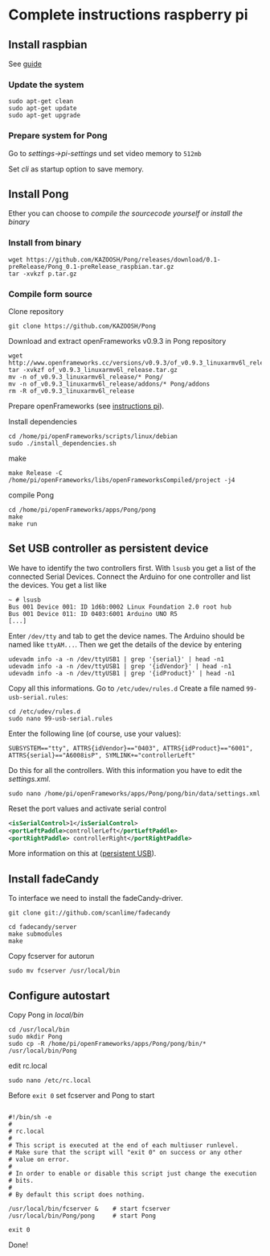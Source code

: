 # Complete instructions raspberry pi


## Install raspbian

See [guide](https://www.raspberrypi.org/documentation/installation/installing-images/)

### Update the system

```
sudo apt-get clean
sudo apt-get update
sudo apt-get upgrade
```

### Prepare system for Pong

Go to *settings->pi-settings* und set video memory to ```512mb```

Set *cli* as startup option to save memory.

## Install Pong

Ether you can choose to *compile the sourcecode yourself* or *install the binary*

### Install from binary

```
wget https://github.com/KAZOOSH/Pong/releases/download/0.1-preRelease/Pong_0.1-preRelease_raspbian.tar.gz
tar -xvkzf p.tar.gz
```


### Compile form source

Clone repository

```
git clone https://github.com/KAZOOSH/Pong
```

Download and extract openFrameworks v0.9.3 in Pong repository

```
wget http://www.openframeworks.cc/versions/v0.9.3/of_v0.9.3_linuxarmv6l_release.tar.gz
tar -xvkzf of_v0.9.3_linuxarmv6l_release.tar.gz
mv -n of_v0.9.3_linuxarmv6l_release/* Pong/
mv -n of_v0.9.3_linuxarmv6l_release/addons/* Pong/addons
rm -R of_v0.9.3_linuxarmv6l_release
```

Prepare openFrameworks (see [instructions pi](http://openframeworks.cc/setup/raspberrypi/)).

Install dependencies

```
cd /home/pi/openFrameworks/scripts/linux/debian
sudo ./install_dependencies.sh
```

make

```
make Release -C /home/pi/openFrameworks/libs/openFrameworksCompiled/project -j4
```

compile Pong

```
cd /home/pi/openFrameworks/apps/Pong/pong
make
make run
```

## Set USB controller as persistent device 

We have to identify the two controllers first. With ```lsusb``` you get a list of the connected Serial Devices. Connect the Arduino for one controller and list the devices. You get a list like

```
~ # lsusb
Bus 001 Device 001: ID 1d6b:0002 Linux Foundation 2.0 root hub
Bus 001 Device 011: ID 0403:6001 Arduino UNO R5
[...]
```

Enter ```/dev/tty``` and tab to get the device names. The Arduino should be named like ```ttyAM...```. Then we get the details of the device by entering

```
udevadm info -a -n /dev/ttyUSB1 | grep '{serial}' | head -n1
udevadm info -a -n /dev/ttyUSB1 | grep '{idVendor}' | head -n1
udevadm info -a -n /dev/ttyUSB1 | grep '{idProduct}' | head -n1
```
Copy all this informations. Go to ```/etc/udev/rules.d``` Create a file named ```99-usb-serial.rules```: 

```
cd /etc/udev/rules.d
sudo nano 99-usb-serial.rules
```

Enter the following line (of course, use your values):

```
SUBSYSTEM=="tty", ATTRS{idVendor}=="0403", ATTRS{idProduct}=="6001", ATTRS{serial}=="A6008isP", SYMLINK+="controllerLeft"
```

Do this for all the controllers. With this information you have to edit the *settings.xml*.

```
sudo nano /home/pi/openFrameworks/apps/Pong/pong/bin/data/settings.xml
```

Reset the port values and activate serial control

```xml
<isSerialControl>1</isSerialControl>
<portLeftPaddle>controllerLeft</portLeftPaddle>
<portRightPaddle> controllerRight</portRightPaddle>
```

More information on this at ([persistent USB](http://hintshop.ludvig.co.nz/show/persistent-names-usb-serial-devices/)).

## Install fadeCandy

To interface we need to install the fadeCandy-driver.

```
git clone git://github.com/scanlime/fadecandy

cd fadecandy/server
make submodules
make
```

Copy fcserver for autorun

```
sudo mv fcserver /usr/local/bin
```

## Configure autostart

Copy Pong in *local/bin*

```
cd /usr/local/bin
sudo mkdir Pong
sudo cp -R /home/pi/openFrameworks/apps/Pong/pong/bin/* /usr/local/bin/Pong
```


edit rc.local

```
sudo nano /etc/rc.local
```

Before ```exit 0``` set fcserver and Pong to start

```

#!/bin/sh -e
#
# rc.local
#
# This script is executed at the end of each multiuser runlevel.
# Make sure that the script will "exit 0" on success or any other
# value on error.
#
# In order to enable or disable this script just change the execution
# bits.
#
# By default this script does nothing.
  
/usr/local/bin/fcserver &    # start fcserver  
/usr/local/bin/Pong/pong     # start Pong
  
exit 0
```

Done!






